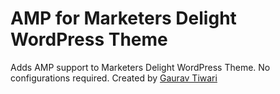 # AMP for Marketers Delight WordPress Theme
Adds AMP support to Marketers Delight WordPress Theme. No configurations required.
Created by [Gaurav Tiwari](https://gauravtiwari.org)
